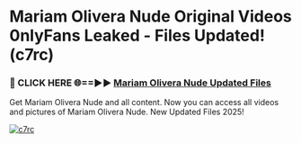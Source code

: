 # Mariam Olivera Nude Original Videos 0nlyFans Leaked - Files Updated! (c7rc)

<h3>🔴 CLICK HERE 🌐==►► <a href="https://tinyurl.com/52m3yx9h" rel="nofollow">Mariam Olivera Nude Updated Files</a></h3>

Get Mariam Olivera Nude and all content. Now you can access all videos and pictures of Mariam Olivera Nude. New Updated Files 2025!

[![c7rc](https://i.imgur.com/TnHtlc8.gif)](https://tinyurl.com/52m3yx9h)

